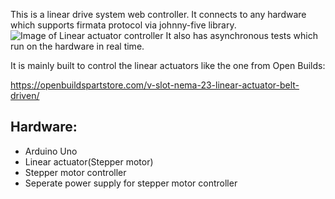 This is a linear drive system web controller.
It connects to any hardware which supports firmata protocol via johnny-five library.
![Image of Linear actuator controller](https://user-images.githubusercontent.com/10161605/69553378-13a42380-0fdb-11ea-8225-599cee14f61b.png)
It also has asynchronous tests which run on the hardware in real time.

It is mainly built to control the linear actuators like the one from Open Builds:

https://openbuildspartstore.com/v-slot-nema-23-linear-actuator-belt-driven/

## Hardware:

- Arduino Uno
- Linear actuator(Stepper motor)
- Stepper motor controller
- Seperate power supply for stepper motor controller
